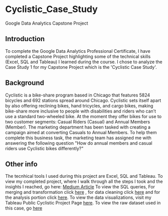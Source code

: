# Cyclistic_Case_Study
Google Data Analytics Capstone Project
## Introduction
To complete the Google Data Analytics Professional Certificate, I have completed a Capstone Project highlighting some of the technical skills (Excel, SQL and Tableau) I learned during the course. I chose to analyze the Case Study 1 for my Capstone Project which is the 'Cyclistic Case Study'.

## Background
Cyclistic is a bike-share program based in Chicago that features 5824 bicycles and 692 stations spread around Chicago. Cyclistic sets itself apart by also offering reclining bikes, hand tricycles, and cargo bikes, making bike-share more inclusive to people with disabilities and riders who can’t use a standard two-wheeled bike. At the moment they offer bikes for use to two customer segments: Casual Riders (Casual) and Annual Members (Member).
The marketing department has been tasked with creating a campaign aimed at converting Casuals to Annual Members. 
To help them complete this business task, the marketing team has assigned me with answering the following question "How do annual members and casual riders use Cyclistic bikes differently?"

## Other info
The tecnhical tools I used during this project are Excel, SQL and Tableau.
To view my completed project, where I walk through all the steps I took and the insights I reached, go here: [Medium Article](https://medium.com/@hollalekhan/google-data-analytics-project-cyclistic-case-study-excel-sql-tableau-af68dea25338)
To view the SQL queries, For merging and transformation click [here](https://github.com/Nakel-1/Cyclistic_Case_Study/blob/main/01_Merging%20and%20Transformation.sql) , for data cleaning click [here](https://github.com/Nakel-1/Cyclistic_Case_Study/blob/main/02_Cleaning.sql) and for the analysis portion click [here](https://github.com/Nakel-1/Cyclistic_Case_Study/blob/main/03_Analysis.sql).
To view the data visualizations, visit my Tableau Public Cyclistic Project Page [here](https://public.tableau.com/app/profile/olalekan.sonaike/vizzes).
To view the raw dataset used in this case, go [here](https://divvy-tripdata.s3.amazonaws.com/index.html)

